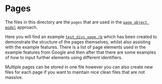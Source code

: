 # **Pages**

The files in this directory are the `pages` that are used in the [`page object model`](https://martinfowler.com/bliki/PageObject.html) approach.

Here you will find an example [`test_divs_page.rb`](test_divs_page.rb) which has been created to demonstrate the structure of the pages themselves, whilst also assisting with the example features. There is a list of page elements used in the example features from Google and then after that there are some examples of how to input further elements using different identifiers.

Multiple pages can be stored in one file however you can also create new files for each page if you want to maintain nice clean files that are not massive.
